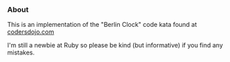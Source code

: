 ### About ###

This is an implementation of the "Berlin Clock" code kata found at [codersdojo.com](http://content.codersdojo.org/code-kata-catalogue/berlin-clock/)

I'm still a newbie at Ruby so please be kind (but informative) if you find any mistakes.
